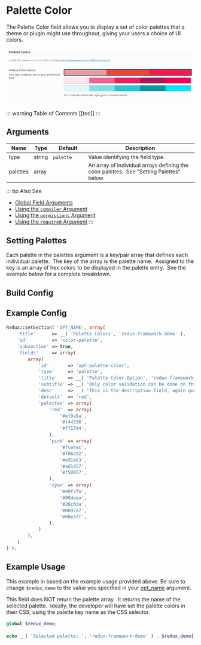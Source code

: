 # Palette Color

The Palette Color field allows you to display a set of color palettes that a theme or plugin might use throughout, 
giving your users a choice of UI colors.

<span style="display:block;text-align:center">![](./img/palette_color.png)</span>

::: warning Table of Contents
[[toc]]
:::

## Arguments
|Name|Type|<div style="width:80px;">Default</div>|Description|
|--- |--- |--- |--- |
|type|string|`palette`|Value identifying the field type.|
|palettes|array||An array of individual arrays defining the color palettes.  See "Setting Palettes" below.|

::: tip Also See
- [Global Field Arguments](../configuration/fields/arguments.md)
- [Using the `compiler` Argument](../configuration/fields/compiler.md)
- [Using the `permissions` Argument](../configuration/fields/permissions.md)
- [Using the `required` Argument](../configuration/fields/required.md)
:::

## Setting Palettes
Each palette in the palettes argument is a key/pair array that defines each individual palette.  The key of the array 
is the palette name.  Assigned to the key is an array of hex colors to be displayed in the palette entry. 
 See the example below for a complete breakdown.

## Build Config
<script>
import builder from './palette-color.json';
export default {
    data () {
        return {
            builder: builder,
            defaults: {}
        };
    }
}
</script>
<builder :builder_json="builder" :builder_defaults="defaults" />

## Example Config
```php
Redux::setSection( 'OPT_NAME', array(
    'title'      => __( 'Palette Colors', 'redux-framework-demo' ),
    'id'         => 'color-palette',
    'subsection' => true,
    'fields'     => array(
        array(
            'id'       => 'opt-palette-color',
            'type'     => 'palette',
            'title'    => __( 'Palette Color Option', 'redux-framework-demo' ),
            'subtitle' => __( 'Only color validation can be done on this field type', 'redux-framework-demo' ),
            'desc'     => __( 'This is the description field, again good for additional info.', 'redux-framework-demo' ),
            'default'  => 'red',
            'palettes' => array(
                'red'  => array(
                    '#ef9a9a',
                    '#f44336',
                    '#ff1744',
                ),
                'pink' => array(
                    '#fce4ec',
                    '#f06292',
                    '#e91e63',
                    '#ad1457',
                    '#f50057',
                ),
                'cyan' => array(
                    '#e0f7fa',
                    '#80deea',
                    '#26c6da',
                    '#0097a7',
                    '#00e5ff',
                ),
            )
        ),
    )
) );
```

## Example Usage
This example in based on the example usage provided above. Be sure to change `$redux_demo` to the value you specified 
in your [opt_name](../configuration/global_arguments.md#opt_name) argument.

This field does NOT return the palette array.  It returns the name of the selected palette.  Ideally, the developer 
will have set the palette colors in their CSS, using the palette key name as the CSS selector.

```php
global $redux_demo;

echo __( 'Selected palette: ', 'redux-framework-demo' ) . $redux_demo['opt-palette-color'];
```
